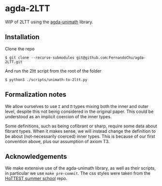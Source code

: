 # agda-2LTT

WIP of 2LTT using the [agda-unimath](https://github.com/UniMath/agda-unimath)
library.

## Installation

Clone the repo

```
$ git clone --recurse-submodules git@github.com:FernandoChu/agda-2LTT.git
```

And run the 2ltt script from the root of the folder

```
$ python3 ./scripts/unimath-to-2ltt.py
```

## Formalization notes

We allow ourselves to use `Σ` and `Π` types mixing both the inner and outer
level, despite this not being considered in the original paper. This could be
understood as an implicit coercion of the inner types.

Some definitions, such as being cofibrant or sharp, require some data about
fibrant types. When it makes sense, we will instead change the definition to be
about (not-necessarily coerced) inner types. This is because of our first
convention above, plus our assumption of axiom T3.

## Acknowledgements

We make extensive use of the agda-unimath library, as well as their scripts, in
particular we use `make pre-commit`. The css styles were taken from the
[HoTTEST summer school](https://github.com/martinescardo/HoTTEST-Summer-School)
repo.
